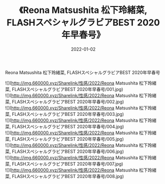 ﻿---
layout: post
title:  《Reona Matsushita 松下玲緒菜, FLASHスペシャルグラビアBEST 2020年早春号》
date:   2022-01-02
img: http://img.660000.xyz/Sharelink/性感/2022/Reona Matsushita 松下玲緒菜, FLASHスペシャルグラビアBEST 2020年早春号/000.jpg
categories: [美女, 清纯, 唯美]
---

Reona Matsushita 松下玲緒菜, FLASHスペシャルグラビアBEST 2020年早春号

  ![](http://img.660000.xyz/Sharelink/性感/2022/Reona Matsushita 松下玲緒菜, FLASHスペシャルグラビアBEST 2020年早春号/001.jpg) <br> ![](http://img.660000.xyz/Sharelink/性感/2022/Reona Matsushita 松下玲緒菜, FLASHスペシャルグラビアBEST 2020年早春号/002.jpg) <br> ![](http://img.660000.xyz/Sharelink/性感/2022/Reona Matsushita 松下玲緒菜, FLASHスペシャルグラビアBEST 2020年早春号/003.jpg) <br> ![](http://img.660000.xyz/Sharelink/性感/2022/Reona Matsushita 松下玲緒菜, FLASHスペシャルグラビアBEST 2020年早春号/004.jpg) <br> ![](http://img.660000.xyz/Sharelink/性感/2022/Reona Matsushita 松下玲緒菜, FLASHスペシャルグラビアBEST 2020年早春号/005.jpg) <br> ![](http://img.660000.xyz/Sharelink/性感/2022/Reona Matsushita 松下玲緒菜, FLASHスペシャルグラビアBEST 2020年早春号/006.jpg) <br> ![](http://img.660000.xyz/Sharelink/性感/2022/Reona Matsushita 松下玲緒菜, FLASHスペシャルグラビアBEST 2020年早春号/007.jpg) <br> ![](http://img.660000.xyz/Sharelink/性感/2022/Reona Matsushita 松下玲緒菜, FLASHスペシャルグラビアBEST 2020年早春号/008.jpg) <br>